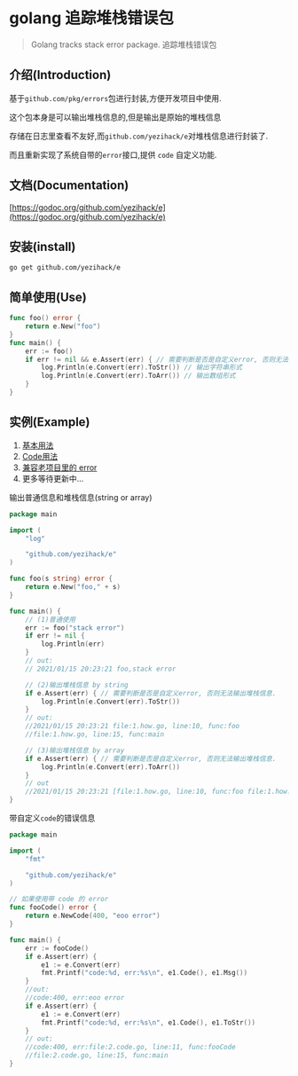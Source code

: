 # golang 追踪堆栈错误包
> Golang tracks stack error package. 追踪堆栈错误包

## 介绍(Introduction)
基于`github.com/pkg/errors`包进行封装,方便开发项目中使用. 

这个包本身是可以输出堆栈信息的,但是输出是原始的堆栈信息

存储在日志里查看不友好,而`github.com/yezihack/e`对堆栈信息进行封装了.

而且重新实现了系统自带的`error`接口,提供 `code` 自定义功能.

## 文档(Documentation)
[https://godoc.org/github.com/yezihack/e](https://godoc.org/github.com/yezihack/e)

## 安装(install)
`go get github.com/yezihack/e`

## 简单使用(Use)
```go
func foo() error {
	return e.New("foo")
}
func main() {
    err := foo()
    if err != nil && e.Assert(err) { // 需要判断是否是自定义error, 否则无法输出堆栈信息.
        log.Println(e.Convert(err).ToStr()) // 输出字符串形式
        log.Println(e.Convert(err).ToArr()) // 输出数组形式
    }
}
```

## 实例(Example)
1. [基本用法](example/1.how.go)
1. [Code用法](example/2.code.go)
1. [兼容老项目里的 error](example/3.compatibility-error.go)
1. 更多等待更新中...

输出普通信息和堆栈信息(string or array)
```go
package main

import (
	"log"

	"github.com/yezihack/e"
)

func foo(s string) error {
	return e.New("foo," + s)
}

func main() {
	// (1)普通使用
    err := foo("stack error")
    if err != nil {
        log.Println(err)
    }
    // out:
    // 2021/01/15 20:23:21 foo,stack error

    // (2)输出堆栈信息 by string
    if e.Assert(err) { // 需要判断是否是自定义error, 否则无法输出堆栈信息.
        log.Println(e.Convert(err).ToStr())
    }
    // out:
    //2021/01/15 20:23:21 file:1.how.go, line:10, func:foo
    //file:1.how.go, line:15, func:main

    // (3)输出堆栈信息 by array
    if e.Assert(err) { // 需要判断是否是自定义error, 否则无法输出堆栈信息.
        log.Println(e.Convert(err).ToArr())
    }
    // out
    //2021/01/15 20:23:21 [file:1.how.go, line:10, func:foo file:1.how.go, line:15, func:main]
}
```

带自定义`code`的错误信息

```go
package main

import (
	"fmt"

	"github.com/yezihack/e"
)

// 如果使用带 code 的 error
func fooCode() error {
	return e.NewCode(400, "eoo error")
}

func main() {
	err := fooCode()
	if e.Assert(err) {
		e1 := e.Convert(err)
		fmt.Printf("code:%d, err:%s\n", e1.Code(), e1.Msg())
	}
	//out:
	//code:400, err:eoo error
	if e.Assert(err) {
		e1 := e.Convert(err)
		fmt.Printf("code:%d, err:%s\n", e1.Code(), e1.ToStr())
	}
	// out:
	//code:400, err:file:2.code.go, line:11, func:fooCode
	//file:2.code.go, line:15, func:main
}
```